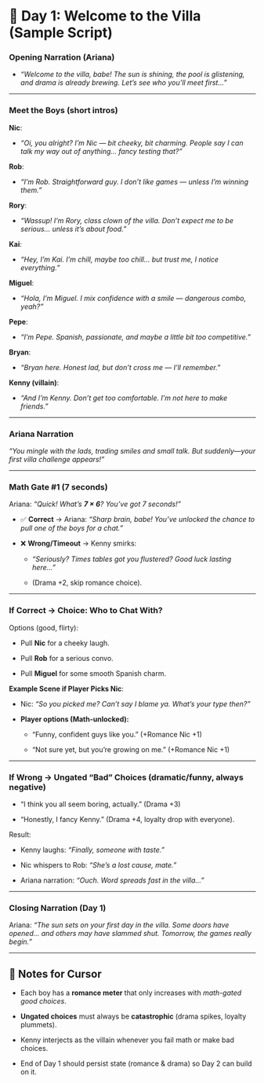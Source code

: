 # **📖 Day 1: Welcome to the Villa (Sample Script)**

### **Opening Narration (Ariana)**

* *“Welcome to the villa, babe\! The sun is shining, the pool is glistening, and drama is already brewing. Let’s see who you’ll meet first…”*

---

### **Meet the Boys (short intros)**

**Nic**:

* *“Oi, you alright? I’m Nic — bit cheeky, bit charming. People say I can talk my way out of anything… fancy testing that?”*

**Rob**:

* *“I’m Rob. Straightforward guy. I don’t like games — unless I’m winning them.”*

**Rory**:

* *“Wassup\! I’m Rory, class clown of the villa. Don’t expect me to be serious… unless it’s about food.”*

**Kai**:

* *“Hey, I’m Kai. I’m chill, maybe too chill… but trust me, I notice everything.”*

**Miguel**:

* *“Hola, I’m Miguel. I mix confidence with a smile — dangerous combo, yeah?”*

**Pepe**:

* *“I’m Pepe. Spanish, passionate, and maybe a little bit too competitive.”*

**Bryan**:

* *“Bryan here. Honest lad, but don’t cross me — I’ll remember.”*

**Kenny (villain)**:

* *“And I’m Kenny. Don’t get too comfortable. I’m not here to make friends.”*

---

### **Ariana Narration**

*“You mingle with the lads, trading smiles and small talk. But suddenly—your first villa challenge appears\!”*

---

### **Math Gate \#1 (7 seconds)**

Ariana: *“Quick\! What’s **7 × 6**? You’ve got 7 seconds\!”*

* ✅ **Correct** → Ariana: *“Sharp brain, babe\! You’ve unlocked the chance to pull one of the boys for a chat.”*

* ❌ **Wrong/Timeout** → Kenny smirks:

  * *“Seriously? Times tables got you flustered? Good luck lasting here…”*

  * (Drama \+2, skip romance choice).

---

### **If Correct → Choice: Who to Chat With?**

Options (good, flirty):

* Pull **Nic** for a cheeky laugh.

* Pull **Rob** for a serious convo.

* Pull **Miguel** for some smooth Spanish charm.

**Example Scene if Player Picks Nic**:

* Nic: *“So you picked me? Can’t say I blame ya. What’s your type then?”*

* **Player options (Math-unlocked):**

  * “Funny, confident guys like you.” (+Romance Nic \+1)

  * “Not sure yet, but you’re growing on me.” (+Romance Nic \+1)

---

### **If Wrong → Ungated “Bad” Choices (dramatic/funny, always negative)**

* “I think you all seem boring, actually.” (Drama \+3)

* “Honestly, I fancy Kenny.” (Drama \+4, loyalty drop with everyone).

Result:

* Kenny laughs: *“Finally, someone with taste.”*

* Nic whispers to Rob: *“She’s a lost cause, mate.”*

* Ariana narration: *“Ouch. Word spreads fast in the villa…”*

---

### **Closing Narration (Day 1\)**

Ariana: *“The sun sets on your first day in the villa. Some doors have opened… and others may have slammed shut. Tomorrow, the games really begin.”*

---

## **🔑 Notes for Cursor**

* Each boy has a **romance meter** that only increases with *math-gated good choices*.

* **Ungated choices** must always be **catastrophic** (drama spikes, loyalty plummets).

* Kenny interjects as the villain whenever you fail math or make bad choices.

* End of Day 1 should persist state (romance & drama) so Day 2 can build on it.

